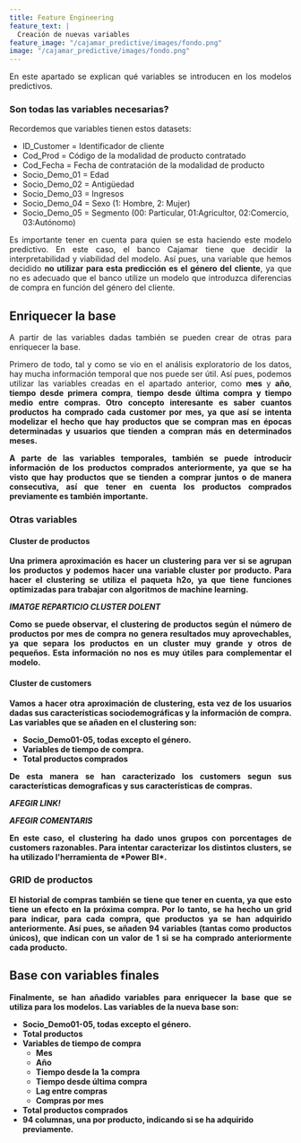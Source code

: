 ```yaml
---
title: Feature Engineering
feature_text: |
  Creación de nuevas variables
feature_image: "/cajamar_predictive/images/fondo.png"
image: "/cajamar_predictive/images/fondo.png"
---
```


<p align="justify">En este apartado se explican qué variables se introducen en los modelos predictivos.</p> 

### Son todas las variables necesarias?

Recordemos que variables tienen estos datasets:

* ID_Customer = Identificador de cliente
* Cod_Prod = Código de la modalidad de producto contratado
* Cod_Fecha = Fecha de contratación de la modalidad de producto
* Socio_Demo_01 = Edad
* Socio_Demo_02 = Antigüedad
* Socio_Demo_03 = Ingresos
* Socio_Demo_04 = Sexo (1: Hombre, 2: Mujer)
* Socio_Demo_05 = Segmento (00: Particular, 01:Agricultor, 02:Comercio, 03:Autónomo)

<p align="justify">Es importante tener en cuenta para quien se esta haciendo este modelo predictivo. En este caso, el banco Cajamar tiene que decidir la interpretabilidad y viabilidad del modelo. Así pues, una variable que hemos decidido <b>no utilizar para esta predicción es el género del cliente</b>, ya que no es adecuado que el banco utilize un modelo que introduzca diferencias de compra en función del género del cliente.</p> 

## Enriquecer la base

<p align="justify">A partir de las variables dadas también se pueden crear de otras para enriquecer la base.</p> 

<p align="justify">Primero de todo, tal y como se vio en el análisis exploratorio de los datos, hay mucha información temporal que nos puede ser útil. Así pues, podemos utilizar las variables creadas en el apartado anterior, como <b>mes</b> y <b>año</b>, <b>tiempo desde primera compra</b>, <b>tiempo desde última compra<b> y <b>tiempo medio entre compras</b>. Otro concepto interesante es saber cuantos productos ha comprado cada customer por mes, ya que así se intenta modelizar el hecho que hay productos que se compran mas en épocas determinadas y usuarios que tienden a compran más en determinados meses.</p> 

<p align="justify">A parte de las variables temporales, también se puede introducir información de los productos comprados anteriormente, ya que se ha visto que hay productos que se tienden a comprar juntos o de manera consecutiva, así que tener en cuenta los productos comprados previamente es también importante.</p> 


### Otras variables

#### Cluster de productos

<p align="justify">Una primera aproximación es hacer un clustering para ver si se agrupan los productos y podemos hacer una variable <b>cluster por producto</b>. Para hacer el clustering se utiliza el paqueta h2o, ya que tiene funciones optimizadas para trabajar con algoritmos de machine learning.</p> 

*IMATGE REPARTICIO CLUSTER DOLENT*

<p align="justify">Como se puede observar, el clustering de productos según el número de productos por mes de compra no genera resultados muy aprovechables, ya que separa los productos en un cluster muy grande y otros de pequeños. Esta información no nos es muy útiles para complementar el modelo.</p> 


#### Cluster de customers

<p align="justify">Vamos a hacer otra aproximación de clustering, esta vez de los usuarios dadas sus características sociodemográficas y la información de compra. Las variables que se añaden en el clustering son:</p> 

* Socio_Demo01-05, todas excepto el género. 
* Variables de tiempo de compra.
* Total productos comprados

<p align="justify">De esta manera se han caracterizado los customers segun sus características demograficas y sus características de compras.</p> 

*AFEGIR LINK!*

*AFEGIR COMENTARIS*

<p align="justify">En este caso, el clustering ha dado unos grupos con porcentages de customers razonables. Para intentar caracterizar los distintos clusters, se ha utilizado l'herramienta de *Power BI*.</p>

### GRID de productos

<p align="justify">El historial de compras también se tiene que tener en cuenta, ya que esto tiene un efecto en la próxima compra. Por lo tanto, se ha hecho un grid para indicar, para cada compra, que productos ya se han adquirido anteriormente. Así pues, se añaden 94 variables (tantas como productos únicos), que indican con un valor de 1 si se ha comprado anteriormente cada producto.</p> 


## Base con variables finales

<p align="justify">Finalmente, se han añadido variables para enriquecer la base que se utiliza para los modelos. Las variables de la nueva base son: </p>

* Socio_Demo01-05, todas excepto el género. 
* Total productos
* Variables de tiempo de compra
  + Mes
  + Año
  + Tiempo desde la 1a compra
  + Tiempo desde última compra
  + Lag entre compras
  + Compras por mes
* Total productos comprados
* 94 columnas, una por producto, indicando si se ha adquirido previamente.



